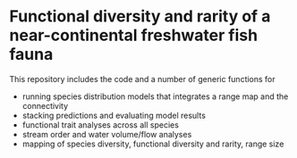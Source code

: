 # Functional diversity and rarity of a near-continental freshwater fish fauna

This repository includes the code and a number of generic functions for

- running species distribution models that integrates a range map and the connectivity
- stacking predictions and evaluating model results
- functional trait analyses across all species
- stream order and water volume/flow analyses
- mapping of species diversity, functional diversity and rarity, range size
